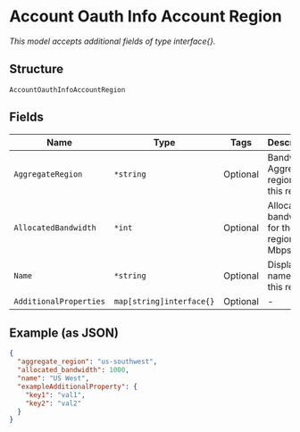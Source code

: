
# Account Oauth Info Account Region

*This model accepts additional fields of type interface{}.*

## Structure

`AccountOauthInfoAccountRegion`

## Fields

| Name | Type | Tags | Description |
|  --- | --- | --- | --- |
| `AggregateRegion` | `*string` | Optional | Bandwidth Aggregate region for this region |
| `AllocatedBandwidth` | `*int` | Optional | Allocated bandwidth for the region, in Mbps |
| `Name` | `*string` | Optional | Display name for this region |
| `AdditionalProperties` | `map[string]interface{}` | Optional | - |

## Example (as JSON)

```json
{
  "aggregate_region": "us-southwest",
  "allocated_bandwidth": 1000,
  "name": "US West",
  "exampleAdditionalProperty": {
    "key1": "val1",
    "key2": "val2"
  }
}
```

